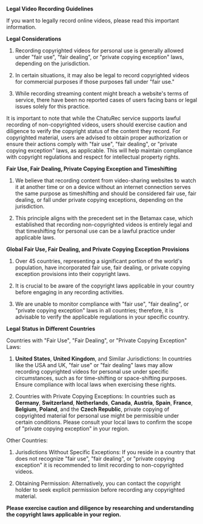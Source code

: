 **Legal Video Recording Guidelines**

If you want to legally record online videos, please read this important information.

**Legal Considerations**

1) Recording copyrighted videos for personal use is generally allowed under "fair use", "fair dealing", or "private copying exception" laws, depending on the jurisdiction.

2) In certain situations, it may also be legal to record copyrighted videos for commercial purposes if those purposes fall under "fair use."

3) While recording streaming content might breach a website's terms of service, there have been no reported cases of users facing bans or legal issues solely for this practice.

It is important to note that while the ChatuRec service supports lawful recording of non-copyrighted videos, users should exercise caution and diligence to verify the copyright status of the content they record. For copyrighted material, users are advised to obtain proper authorization or ensure their actions comply with "fair use", "fair dealing", or "private copying exception" laws, as applicable. This will help maintain compliance with copyright regulations and respect for intellectual property rights.

**Fair Use, Fair Dealing, Private Copying Exception and Timeshifting**

1) We believe that recording content from video-sharing websites to watch it at another time or on a device without an internet connection serves the same purpose as timeshifting and should be considered fair use, fair dealing, or fall under private copying exceptions, depending on the jurisdiction.

2) This principle aligns with the precedent set in the Betamax case, which established that recording non-copyrighted videos is entirely legal and that timeshifting for personal use can be a lawful practice under applicable laws.

**Global Fair Use, Fair Dealing, and Private Copying Exception Provisions**

1) Over 45 countries, representing a significant portion of the world's population, have incorporated fair use, fair dealing, or private copying exception provisions into their copyright laws. 

2) It is crucial to be aware of the copyright laws applicable in your country before engaging in any recording activities.

3) We are unable to monitor compliance with "fair use", "fair dealing", or "private copying exception" laws in all countries; therefore, it is advisable to verify the applicable regulations in your specific country.

**Legal Status in Different Countries**

Countries with "Fair Use", "Fair Dealing", or "Private Copying Exception" Laws:

1) **United States**, **United Kingdom**, and Similar Jurisdictions: In countries like the USA and UK, "fair use" or "fair dealing" laws may allow recording copyrighted videos for personal use under specific circumstances, such as for time-shifting or space-shifting purposes. Ensure compliance with local laws when exercising these rights.

2) Countries with Private Copying Exceptions: In countries such as **Germany**, **Switzerland**, **Netherlands**, **Canada**, **Austria**, **Spain**, **France**, **Belgium**, **Poland**, and the **Czech Republic**, private copying of copyrighted material for personal use might be permissible under certain conditions. Please consult your local laws to confirm the scope of "private copying exception" in your region.

Other Countries:

1) Jurisdictions Without Specific Exceptions: If you reside in a country that does not recognize "fair use", "fair dealing", or "private copying exception" it is recommended to limit recording to non-copyrighted videos.

2) Obtaining Permission: Alternatively, you can contact the copyright holder to seek explicit permission before recording any copyrighted material.

**Please exercise caution and diligence by researching and understanding the copyright laws applicable in your region.**
